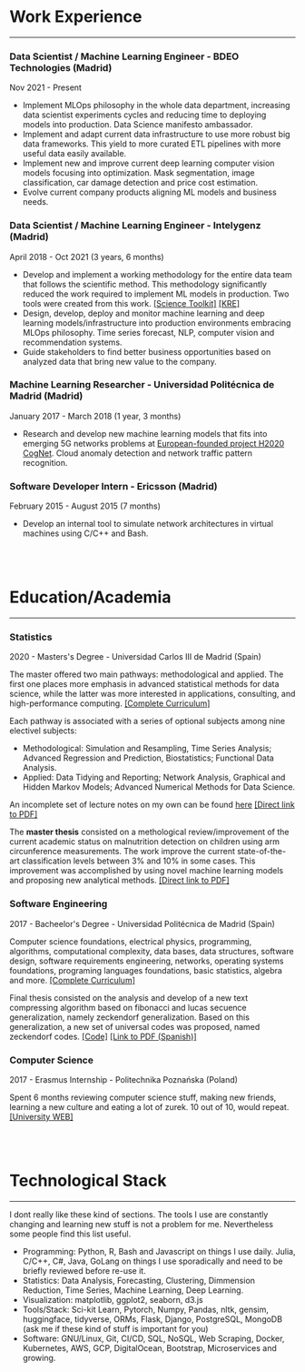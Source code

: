 # Work Experience
---
### Data Scientist / Machine Learning Engineer - BDEO Technologies (Madrid)
Nov 2021 - Present

 - Implement MLOps philosophy in the whole data department, increasing data scientist experiments cycles and reducing time to deploying models into production. Data Science manifesto ambassador.
 - Implement and adapt current data infrastructure to use more robust big data frameworks. This yield to more curated ETL pipelines with more useful data easily available.
 - Implement new and improve current deep learning computer vision models focusing into optimization. Mask segmentation, image classification, car damage detection and price cost estimation.
 - Evolve current company products aligning ML models and business needs.

### Data Scientist / Machine Learning Engineer - Intelygenz (Madrid)
April 2018 - Oct 2021 (3 years, 6 months) 

 - Develop and implement a working methodology for the entire data team that follows the scientific method. This methodology significantly reduced the work required to implement ML models in production. Two tools were created from this work. [[Science Toolkit]](https://github.com/konstellation-io/science-toolkit) [[KRE]](https://github.com/konstellation-io/kre)
 - Design, develop, deploy and monitor machine learning and deep learning models/infrastructure into production environments embracing MLOps philosophy. Time series forecast, NLP, computer vision and recommendation systems.
 - Guide stakeholders to find better business opportunities based on analyzed data that bring new value to the company.

### Machine Learning Researcher - Universidad Politécnica de Madrid (Madrid)
January 2017 - March 2018 (1 year, 3 months)

 - Research and develop new machine learning models that fits into emerging 5G networks problems at [European-founded project H2020 CogNet](https://5g-ppp.eu/cognet/). Cloud anomaly detection and network traffic pattern recognition.

### Software Developer Intern - Ericsson (Madrid)
February 2015 - August 2015 (7 months)

 - Develop an internal tool to simulate network architectures in virtual machines using C/C++ and Bash.

 <br/>
 <br/>

# Education/Academia
---

### Statistics
2020 - Masters's Degree - Universidad Carlos III de Madrid (Spain)

The master offered two main pathways: methodological and applied. The first one places more emphasis in advanced statistical methods for data science, while the latter was more interested in applications, consulting, and high-performance computing. [[Complete Curriculum]](https://www.uc3m.es/master/statistics-data-science)

Each pathway is associated with a series of optional subjects among nine electivel subjects:

 - Methodological: Simulation and Resampling, Time Series Analysis; Advanced Regression and Prediction, Biostatistics; Functional Data Analysis.
 - Applied: Data Tidying and Reporting; Network Analysis, Graphical and Hidden Markov Models; Advanced Numerical Methods for Data Science. 

An incomplete set of lecture notes on my own can be found [here](https://github.com/RicardoHS/statistics-for-data-science-book) [[Direct link to PDF]](https://github.com/RicardoHS/statistics-for-data-science-book/blob/master/src/main.pdf)

The **master thesis** consisted on a methological review/improvement of the current academic status on malnutrition detection on children using arm circunference measurements. The work improve the current state-of-the-art classification levels between 3% and 10% in some cases. This improvement was accomplished by using novel machine learning models and proposing new analytical methods. [[Direct link to PDF]](https://github.com/RicardoHS/geomorph_malnutrition_classification_models/blob/master/document.pdf)

### Software Engineering
2017 - Bacheelor's Degree - Universidad Politécnica de Madrid (Spain)

Computer science foundations, electrical physics, programming, algorithms, computational complexity, data bases, data structures, software design, software requirements engineering, networks, operating systems foundations, programing languages foundations, basic statistics, algebra and more. [[Complete Curriculum]](https://www.etsisi.upm.es/estudios/grados/61iw/ig)

Final thesis consisted on the analysis and develop of a new text compressing algorithm based on fibonacci and lucas secuence generalization, namely zeckendorf generalization. Based on this generalization, a new set of universal codes was proposed, named zeckendorf codes. [[Code]](https://github.com/RicardoHS/zeckendorf-codes) [[Link to PDF (Spanish)]](http://oa.upm.es/51903/1/TFG_RICARDO_HORTELANO_SANCHEZ.pdf)

### Computer Science
2017 - Erasmus Internship - Politechnika Poznańska (Poland)

Spent 6 months reviewing computer science stuff, making new friends, learning a new culture and eating a lot of zurek. 10 out of 10, would repeat. [[University WEB]](https://www.put.poznan.pl/)

<br/>
<br/>

# Technological Stack
---
I dont really like these kind of sections. The tools I use are constantly changing and learning new stuff is not a problem for me. Nevertheless some people find this list useful.

 - Programming: Python, R, Bash and Javascript on things I use daily. Julia, C/C++, C#, Java, GoLang on things I use sporadically and need to be briefly reviewed before re-use it.
 - Statistics: Data Analysis, Forecasting, Clustering, Dimmension Reduction, Time Series, Machine Learning, Deep Learning.
 - Visualization: matplotlib, ggplot2, seaborn, d3.js
 - Tools/Stack: Sci-kit Learn, Pytorch, Numpy, Pandas, nltk, gensim, huggingface, tidyverse, ORMs, Flask, Django, PostgreSQL, MongoDB (ask me if these kind of stuff is important for you)
 - Software: GNU/Linux, Git, CI/CD, SQL, NoSQL, Web Scraping, Docker, Kubernetes, AWS, GCP, DigitalOcean, Bootstrap, Microservices and growing.